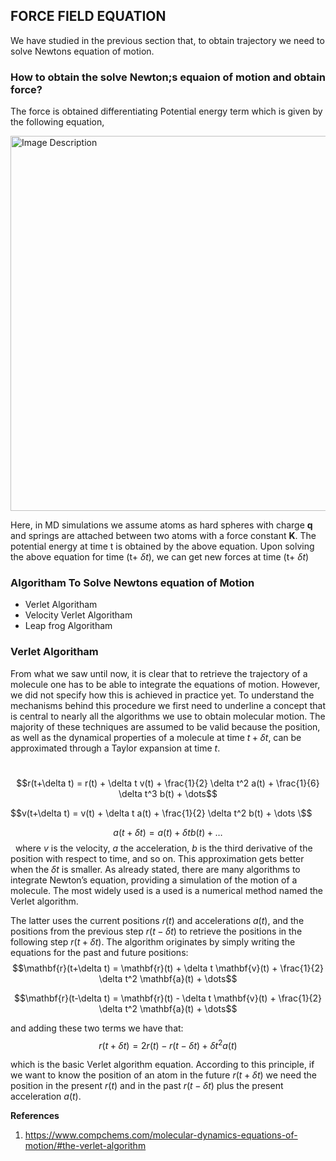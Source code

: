 ## FORCE FIELD EQUATION
We have studied in the previous section that, to obtain trajectory we need to solve Newtons equation of motion. 
### How to obtain the solve Newton;s equaion of motion and obtain force? 
The force is obtained differentiating Potential energy term which is given by the following equation,
<!--- ![image](https://github.com/user-attachments/assets/2cece935-4376-42e3-a44b-29db24e8c323)--->
<img src="https://github.com/user-attachments/assets/2cece935-4376-42e3-a44b-29db24e8c323" alt="Image Description" width="600">

Here, in MD simulations we assume atoms as hard spheres with charge **q** and springs are attached between two atoms with a force constant **K**. The potential energy at time t is obtained by the above equation. Upon solving the above equation for time (t+ $\delta t$), we can get new forces at time (t+ $\delta t$)




### Algoritham To Solve Newtons equation of Motion
- Verlet Algoritham
- Velocity Verlet Algoritham
- Leap frog Algoritham

### Verlet Algoritham
From what we saw until now, it is clear that to retrieve the trajectory of a molecule one has to be able to integrate the equations of motion. However, we did not specify how this is achieved in practice yet.
To understand the mechanisms behind this procedure we first need to underline a concept that is central to nearly all the algorithms we use to obtain molecular motion. The majority of these techniques are assumed to be valid because the position, as well as the dynamical properties of a molecule at time $t+\delta t$, can be approximated through a Taylor expansion at time $t$.

 
$$r(t+\delta t) = r(t) + \delta t v(t) + \frac{1}{2} \delta t^2 a(t) + \frac{1}{6} \delta t^3 b(t) + \dots$$


$$v(t+\delta t) = v(t) + \delta t a(t) + \frac{1}{2} \delta t^2 b(t) + \dots \$$


$$a(t+\delta t) = a(t) + \delta t b(t) + \dots$$
 
where $v$ is the velocity, $a$ the acceleration, $b$ is the third derivative of the position with respect to time, and so on. This approximation gets better when the $\delta t$ is smaller.
As already stated, there are many algorithms to integrate Newton’s equation, providing a simulation of the motion of a molecule. The most widely used is a used is a  numerical method named the Verlet algorithm.

The latter uses the current positions $r(t)$ and accelerations $a(t)$, and the positions from the previous step $r(t - \delta t$) to retrieve the positions in the following step $r(t+\delta t$). The algorithm originates by simply writing the equations for the past and future positions:
 
$$\mathbf{r}(t+\delta t) = \mathbf{r}(t) + \delta t \mathbf{v}(t) + \frac{1}{2} \delta t^2 \mathbf{a}(t) +  \dots$$

$$\mathbf{r}(t-\delta t) = \mathbf{r}(t) - \delta t \mathbf{v}(t) + \frac{1}{2} \delta t^2 \mathbf{a}(t) + \dots$$

and adding these two terms we have that:
 
$$r(t + \delta t) = 2r(t) - r(t- \delta t) + \delta t^2 a(t)$$

which is the basic Verlet algorithm equation.
According to this principle, if we want to know the position of an atom in the future $r(t + \delta t)$ we need the position in the present $r(t)$ and in the past $r(t- \delta t)$ plus the present acceleration $a(t)$.



**References**
1. https://www.compchems.com/molecular-dynamics-equations-of-motion/#the-verlet-algorithm




